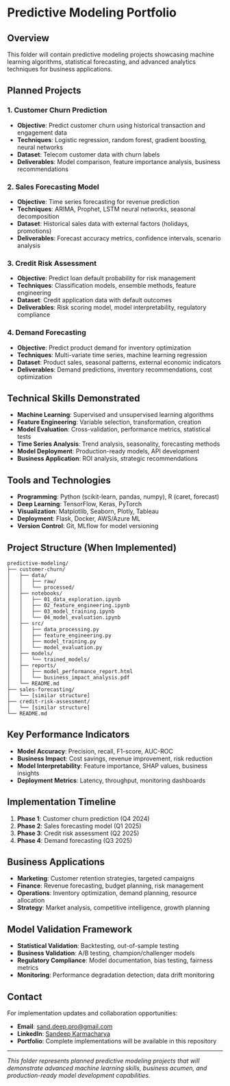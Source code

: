 # Predictive Modeling Portfolio

## Overview
This folder will contain predictive modeling projects showcasing machine learning algorithms, statistical forecasting, and advanced analytics techniques for business applications.

## Planned Projects

### 1. Customer Churn Prediction
- **Objective**: Predict customer churn using historical transaction and engagement data
- **Techniques**: Logistic regression, random forest, gradient boosting, neural networks
- **Dataset**: Telecom customer data with churn labels
- **Deliverables**: Model comparison, feature importance analysis, business recommendations

### 2. Sales Forecasting Model
- **Objective**: Time series forecasting for revenue prediction
- **Techniques**: ARIMA, Prophet, LSTM neural networks, seasonal decomposition
- **Dataset**: Historical sales data with external factors (holidays, promotions)
- **Deliverables**: Forecast accuracy metrics, confidence intervals, scenario analysis

### 3. Credit Risk Assessment
- **Objective**: Predict loan default probability for risk management
- **Techniques**: Classification models, ensemble methods, feature engineering
- **Dataset**: Credit application data with default outcomes
- **Deliverables**: Risk scoring model, model interpretability, regulatory compliance

### 4. Demand Forecasting
- **Objective**: Predict product demand for inventory optimization
- **Techniques**: Multi-variate time series, machine learning regression
- **Dataset**: Product sales, seasonal patterns, external economic indicators
- **Deliverables**: Demand predictions, inventory recommendations, cost optimization

## Technical Skills Demonstrated
- **Machine Learning**: Supervised and unsupervised learning algorithms
- **Feature Engineering**: Variable selection, transformation, creation
- **Model Evaluation**: Cross-validation, performance metrics, statistical tests
- **Time Series Analysis**: Trend analysis, seasonality, forecasting methods
- **Model Deployment**: Production-ready models, API development
- **Business Application**: ROI analysis, strategic recommendations

## Tools and Technologies
- **Programming**: Python (scikit-learn, pandas, numpy), R (caret, forecast)
- **Deep Learning**: TensorFlow, Keras, PyTorch
- **Visualization**: Matplotlib, Seaborn, Plotly, Tableau
- **Deployment**: Flask, Docker, AWS/Azure ML
- **Version Control**: Git, MLflow for model versioning

## Project Structure (When Implemented)
```
predictive-modeling/
├── customer-churn/
│   ├── data/
│   │   ├── raw/
│   │   └── processed/
│   ├── notebooks/
│   │   ├── 01_data_exploration.ipynb
│   │   ├── 02_feature_engineering.ipynb
│   │   ├── 03_model_training.ipynb
│   │   └── 04_model_evaluation.ipynb
│   ├── src/
│   │   ├── data_processing.py
│   │   ├── feature_engineering.py
│   │   ├── model_training.py
│   │   └── model_evaluation.py
│   ├── models/
│   │   └── trained_models/
│   ├── reports/
│   │   ├── model_performance_report.html
│   │   └── business_impact_analysis.pdf
│   └── README.md
├── sales-forecasting/
│   └── [similar structure]
├── credit-risk-assessment/
│   └── [similar structure]
└── README.md
```

## Key Performance Indicators
- **Model Accuracy**: Precision, recall, F1-score, AUC-ROC
- **Business Impact**: Cost savings, revenue improvement, risk reduction
- **Model Interpretability**: Feature importance, SHAP values, business insights
- **Deployment Metrics**: Latency, throughput, monitoring dashboards

## Implementation Timeline
1. **Phase 1**: Customer churn prediction (Q4 2024)
2. **Phase 2**: Sales forecasting model (Q1 2025)
3. **Phase 3**: Credit risk assessment (Q2 2025)
4. **Phase 4**: Demand forecasting (Q3 2025)

## Business Applications
- **Marketing**: Customer retention strategies, targeted campaigns
- **Finance**: Revenue forecasting, budget planning, risk management
- **Operations**: Inventory optimization, demand planning, resource allocation
- **Strategy**: Market analysis, competitive intelligence, growth planning

## Model Validation Framework
- **Statistical Validation**: Backtesting, out-of-sample testing
- **Business Validation**: A/B testing, champion/challenger models
- **Regulatory Compliance**: Model documentation, bias testing, fairness metrics
- **Monitoring**: Performance degradation detection, data drift monitoring

## Contact
For implementation updates and collaboration opportunities:
- **Email**: sand.deep.pro@gmail.com
- **LinkedIn**: [Sandeep Karmacharya](https://linkedin.com/in/sandeepkarmacharya)
- **Portfolio**: Complete implementations will be available in this repository

---
*This folder represents planned predictive modeling projects that will demonstrate advanced machine learning skills, business acumen, and production-ready model development capabilities.*
